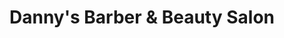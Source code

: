 ---
title: "Danny's Barber & Beauty Salon"
url: /phoenix/dannys-barber-and-beauty-salon/
shop: hairdresser
---